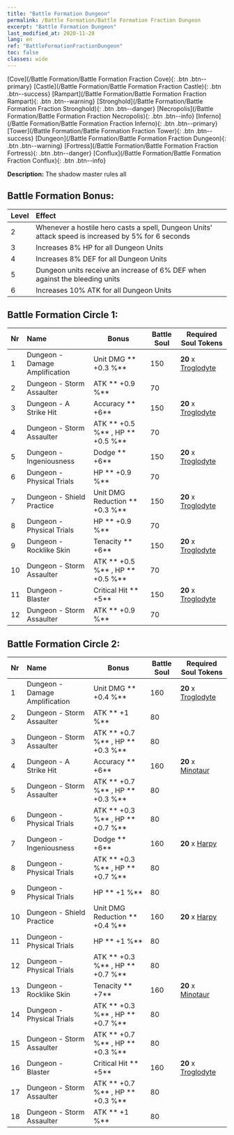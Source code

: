```yaml
---
title: "Battle Formation Dungeon"
permalink: /Battle Formation/Battle Formation Fraction Dungeon
excerpt: "Battle Formation Dungeon"
last_modified_at: 2020-11-28
lang: en
ref: "BattleFormationFractionDungeon"
toc: false
classes: wide
---
```

 [Cove](/Battle Formation/Battle Formation Fraction Cove){: .btn .btn--primary} [Castle](/Battle Formation/Battle Formation Fraction Castle){: .btn .btn--success} [Rampart](/Battle Formation/Battle Formation Fraction Rampart){: .btn .btn--warning} [Stronghold](/Battle Formation/Battle Formation Fraction Stronghold){: .btn .btn--danger} [Necropolis](/Battle Formation/Battle Formation Fraction Necropolis){: .btn .btn--info} [Inferno](/Battle Formation/Battle Formation Fraction Inferno){: .btn .btn--primary} [Tower](/Battle Formation/Battle Formation Fraction Tower){: .btn .btn--success} [Dungeon](/Battle Formation/Battle Formation Fraction Dungeon){: .btn .btn--warning} [Fortress](/Battle Formation/Battle Formation Fraction Fortress){: .btn .btn--danger} [Conflux](/Battle Formation/Battle Formation Fraction Conflux){: .btn .btn--info} 

  **Description:** The shadow master rules all

## Battle Formation Bonus:

  | Level |         Effect        |
  |:------|:---------------------|
  | 2 | Whenever a hostile hero casts a spell, Dungeon Units' attack speed is increased by 5% for 6 seconds |
  | 3 | Increases 8% HP for all Dungeon Units |
  | 4 | Increases 8% DEF for all Dungeon Units |
  | 5 | Dungeon units receive an increase of 6% DEF when against the bleeding units |
  | 6 | Increases 10% ATK for all Dungeon Units |

## Battle Formation Circle 1:

  |  Nr  |         Name        |  Bonus  | Battle Soul  |  Required Soul Tokens |
  |:-----|:--------------------|---------|-----------------|----------------|
  | 1 | Dungeon - Damage Amplification | Unit DMG ** +0.3 %**  | 150 |  **20** x [Troglodyte](/units/Troglodyte) |
  | 2 | Dungeon - Storm Assaulter | ATK ** +0.9 %**  | 70 |   |
  | 3 | Dungeon - A Strike Hit | Accuracy ** +6**  | 150 |  **20** x [Troglodyte](/units/Troglodyte) |
  | 4 | Dungeon - Storm Assaulter | ATK ** +0.5 %** , HP ** +0.5 %**  | 70 |   |
  | 5 | Dungeon - Ingeniousness | Dodge ** +6**  | 150 |  **20** x [Troglodyte](/units/Troglodyte) |
  | 6 | Dungeon - Physical Trials | HP ** +0.9 %**  | 70 |   |
  | 7 | Dungeon - Shield Practice | Unit DMG Reduction ** +0.3 %**  | 150 |  **20** x [Troglodyte](/units/Troglodyte) |
  | 8 | Dungeon - Physical Trials | HP ** +0.9 %**  | 70 |   |
  | 9 | Dungeon - Rocklike Skin | Tenacity ** +6**  | 150 |  **20** x [Troglodyte](/units/Troglodyte) |
  | 10 | Dungeon - Storm Assaulter | ATK ** +0.5 %** , HP ** +0.5 %**  | 70 |   |
  | 11 | Dungeon - Blaster | Critical Hit ** +5**  | 150 |  **20** x [Troglodyte](/units/Troglodyte) |
  | 12 | Dungeon - Storm Assaulter | ATK ** +0.9 %**  | 70 |   |
  


## Battle Formation Circle 2:

  |  Nr  |         Name        |  Bonus  | Battle Soul  |  Required Soul Tokens |
  |:-----|:--------------------|---------|-----------------|----------------|
  | 1 | Dungeon - Damage Amplification | Unit DMG ** +0.4 %**  | 160 |  **20** x [Troglodyte](/units/Troglodyte) |
  | 2 | Dungeon - Storm Assaulter | ATK ** +1 %**  | 80 |   |
  | 3 | Dungeon - Storm Assaulter | ATK ** +0.7 %** , HP ** +0.3 %**  | 80 |   |
  | 4 | Dungeon - A Strike Hit | Accuracy ** +6**  | 160 |  **20** x [Minotaur](/units/Minotaur) |
  | 5 | Dungeon - Storm Assaulter | ATK ** +0.7 %** , HP ** +0.3 %**  | 80 |   |
  | 6 | Dungeon - Physical Trials | ATK ** +0.3 %** , HP ** +0.7 %**  | 80 |   |
  | 7 | Dungeon - Ingeniousness | Dodge ** +6**  | 160 |  **20** x [Harpy](/units/Harpy) |
  | 8 | Dungeon - Physical Trials | ATK ** +0.3 %** , HP ** +0.7 %**  | 80 |   |
  | 9 | Dungeon - Physical Trials | HP ** +1 %**  | 80 |   |
  | 10 | Dungeon - Shield Practice | Unit DMG Reduction ** +0.4 %**  | 160 |  **20** x [Harpy](/units/Harpy) |
  | 11 | Dungeon - Physical Trials | HP ** +1 %**  | 80 |   |
  | 12 | Dungeon - Physical Trials | ATK ** +0.3 %** , HP ** +0.7 %**  | 80 |   |
  | 13 | Dungeon - Rocklike Skin | Tenacity ** +7**  | 160 |  **20** x [Minotaur](/units/Minotaur) |
  | 14 | Dungeon - Physical Trials | ATK ** +0.3 %** , HP ** +0.7 %**  | 80 |   |
  | 15 | Dungeon - Storm Assaulter | ATK ** +0.7 %** , HP ** +0.3 %**  | 80 |   |
  | 16 | Dungeon - Blaster | Critical Hit ** +5**  | 160 |  **20** x [Troglodyte](/units/Troglodyte) |
  | 17 | Dungeon - Storm Assaulter | ATK ** +0.7 %** , HP ** +0.3 %**  | 80 |   |
  | 18 | Dungeon - Storm Assaulter | ATK ** +1 %**  | 80 |   |
  

